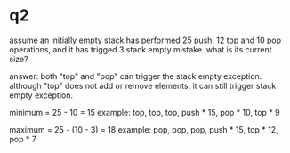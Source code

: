 # q2

assume an initially empty stack has performed 25 push, 12 top and 10 pop operations, and it has trigged 3 stack empty mistake.
what is its current size?

answer:
both "top" and "pop" can trigger the stack empty exception.
although "top" does not add or remove elements, it can still trigger stack empty exception.

minimum = 25 - 10 = 15
example: top, top, top, push * 15, pop * 10, top * 9

maximum = 25 - (10 - 3) = 18
example: pop, pop, pop, push * 15, top * 12, pop * 7 